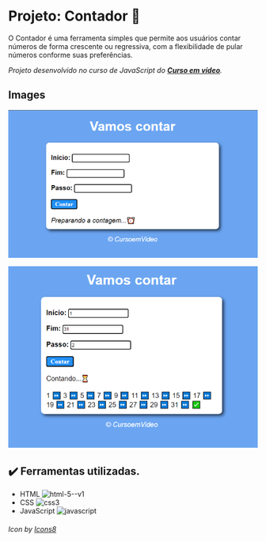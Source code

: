 # Projeto: Contador 🚩

O Contador é uma ferramenta simples que permite aos usuários contar números de forma crescente ou regressiva, com a flexibilidade de pular números conforme suas preferências.

*Projeto desenvolvido no curso de JavaScript do [**Curso em vídeo**](https://www.cursoemvideo.com).*


## Images

![Esta é a tela inicial do contador](https://raw.githubusercontent.com/DaissaMatias/Contador/ab9b47bedf439a7204570176063a41f4a45757d2/telacontador.PNG "Tela inicial do contador")

![Tela com as contagens](https://raw.githubusercontent.com/DaissaMatias/Contador/ab9b47bedf439a7204570176063a41f4a45757d2/telacontador2.PNG "Tela com as contagens.")


## ✔️ Ferramentas utilizadas.

* HTML <img width="25" height="25" src="https://img.icons8.com/color/48/html-5--v1.png" alt="html-5--v1"/>
* CSS  <img width="25" height="25" src="https://img.icons8.com/color/48/css3.png" alt="css3"/>
* JavaScript <img width="25" height="25" src="https://img.icons8.com/pulsar-color/25/javascript.png" alt="javascript"/>

###### <a> Icon by <a href="https://icons8.com">Icons8</a> ###### 
